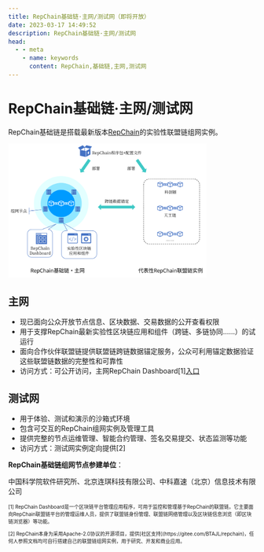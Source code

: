 ```yaml
---
title: RepChain基础链·主网/测试网（即将开放）
date: 2023-03-17 14:49:52
description: RepChain基础链·主网/测试网
head:
  - - meta
    - name: keywords
      content: RepChain,基础链,主网,测试网
---
```

# RepChain基础链·主网/测试网

RepChain基础链是搭载最新版本[RepChain](https://repchain.net)的实验性联盟链组网实例。

<p style="width:80%">
  <img src="/img/mainnet.png">
</p>


## 主网

* 现已面向公众开放节点信息、区块数据、交易数据的公开查看权限
* 用于支撑RepChain最新实验性区块链应用和组件（跨链、多链协同……）的试运行
* 面向合作伙伴联盟链提供联盟链跨链数据锚定服务，公众可利用锚定数据验证这些联盟链数据的完整性和可靠性
* 访问方式：可公开访问，主网RepChain Dashboard[1][入口](https://mainnet.repchain.net)

## 测试网

* 用于体验、测试和演示的沙箱式环境
* 包含可交互的RepChain组网实例及管理工具
* 提供完整的节点运维管理、智能合约管理、签名交易提交、状态监测等功能
* 访问方式：测试网实例定向提供[2]

**RepChain基础链组网节点参建单位**：

中国科学院软件研究所、北京连琪科技有限公司、中科嘉速（北京）信息技术有限公司

<p style="font-size:10px">
[1] RepChain Dashboard是一个区块链平台管理应用程序，可用于监控和管理基于RepChain的联盟链。它主要面向RepChain联盟链平台的管理运维人员，提供了联盟链身份管理、联盟链网络管理以及区块链信息浏览（即区块链浏览器）等功能。
</p>

<p style="font-size:10px">
[2] RepChain本身为采用Apache-2.0协议的开源项目，提供[社区支持](https://gitee.com/BTAJL/repchain)，任何人参照文档均可自行搭建自己的联盟链组网实例，用于研究、开发和商业应用。
</p>

